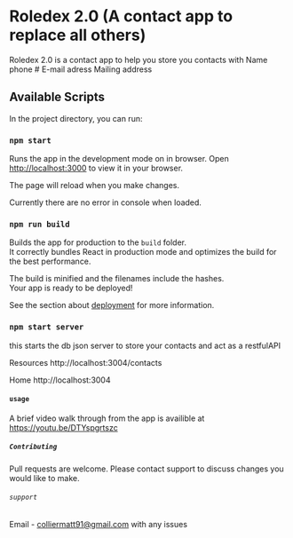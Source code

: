 # Roledex 2.0 (A contact app to replace all others)
Roledex 2.0 is a contact app to help you store you contacts with 
Name
phone #
E-mail adress
Mailing address 


## Available Scripts

In the project directory, you can run:

### `npm start`

Runs the app in the development mode on in browser.
Open [http://localhost:3000](http://localhost:3000) to view it in your browser.

The page will reload when you make changes.

Currently there are no error in console when loaded.


### `npm run build`

Builds the app for production to the `build` folder.\
It correctly bundles React in production mode and optimizes the build for the best performance.

The build is minified and the filenames include the hashes.\
Your app is ready to be deployed!

See the section about [deployment](https://facebook.github.io/create-react-app/docs/deployment) for more information.

### `npm start server`
this starts the db json server to store your contacts and act as a restfulAPI

 Resources
  http://localhost:3004/contacts

  Home
  http://localhost:3004

#### `usage`
A brief video walk through from the app is availible at https://youtu.be/DTYspgrtszc

##### `Contributing`
Pull requests are welcome. Please contact support to discuss changes you would like to make.

###### `support`
Email - colliermatt91@gmail.com with any issues